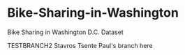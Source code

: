 # Bike-Sharing-in-Washington
Bike Sharing in Washington D.C. Dataset

TESTBRANCH2
Stavros Tsente
Paul's branch here
